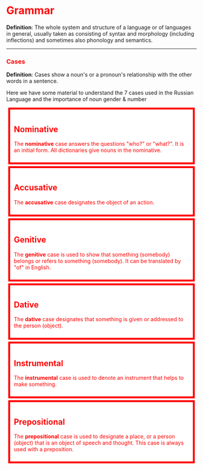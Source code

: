 <div class="container">
 <h1 style="color:red;">Grammar</h1>
 <p> <b>Definition</b>: The whole system and structure of a language or of languages in general, usually taken as consisting of syntax and morphology (including inflections) and sometimes also phonology and semantics. </p>
<hr>
<h3 style="color:red;">Cases</h3>
 <p></p>
 <p> <b>Definition</b>: Cases show a noun's or a pronoun's relationship with the other words in a sentence. 
<p>Here we have some material to understand the 7 cases used in the Russian Language and the importance of noun gender & number</p>

<style>
.case {
  background-color: white;
  color: red;
  border: 5px solid red;
  margin: 5px;
  padding: 10px;
}
</style>
<body>

<div class="case">
<h2>Nominative</h2>
<p>The <b>nominative</b> case answers the questions "who?" or "what?". It is an initial form. All dictionaries give nouns in the nominative.</p>
</div> 

<div class="case">
<h2>Accusative</h2>
<p>The <b>accusative</b> case designates the object of an action.</p>
</div>

<div class="case">
<h2>Genitive</h2>
<p>The <b>genitive</b> case is used to show that something (somebody) belongs or refers to something (somebody). It can be translated by "of" in English.</p>
</div>

<div class="case">
<h2>Dative</h2>
<p>The <b>dative</b> case designates that something is given or addressed to the person (object).</p>
</div>

<div class="case">
<h2>Instrumental</h2>
<p>The <b>instrumental</b> case is used to denote an instrument that helps to make something.</p>
</div>

<div class="case">
<h2>Prepositional</h2>
<p>The <b>prepositional</b> case is used to designate a place, or a person (object) that is an object of speech and thought. This case is always used with a preposition.</p>
</div>
